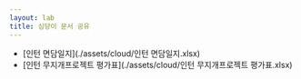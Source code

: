 ```yaml
---
layout: lab
title: 심당이 문서 공유
---
```


- [인턴 면담일지](./assets/cloud/인턴 면담일지.xlsx)
- [인턴 무지개프로젝트 평가표](./assets/cloud/인턴 무지개프로젝트 평가표.xlsx)
